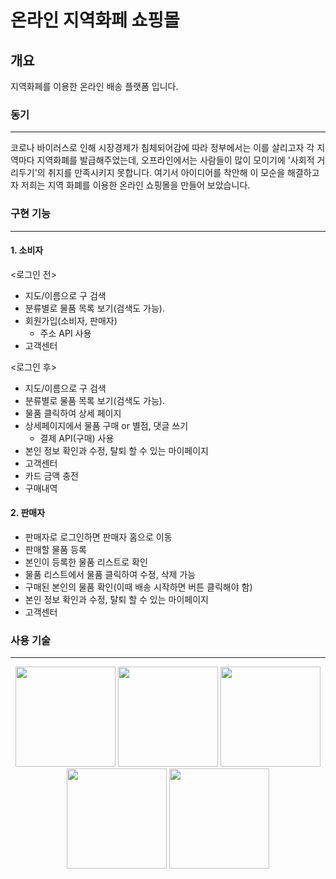 # 온라인 지역화페 쇼핑몰

## 개요
지역화페를 이용한 온라인 배송 플랫폼 입니다.

### 동기
-----------------------------------------------------------------------------
코로나 바이러스로 인해 시장경제가 침체되어감에 따라 정부에서는 이를 살리고자 각 지역마다 지역화폐를 발급해주었는데, 
오프라인에서는 사람들이 많이 모이기에 '사회적 거리두기'의 취지를 만족시키지 못합니다. 여기서 아이디어를 착안해
이 모순을 해결하고자 저희는 지역 화폐를 이용한 온라인 쇼핑몰을 만들어 보았습니다.

### 구현 기능
----------------------------------------------------------------------
#### 1. 소비자 <br>
<로그인 전>
 - 지도/이름으로 구 검색
 - 분류별로 물품 목록 보기(검색도 가능).
 - 회원가입(소비자, 판매자)
    - 주소 API 사용
 - 고객센터
 
<로그인 후>
 - 지도/이름으로 구 검색
 - 분류별로 물품 목록 보기(검색도 가능).
 - 물품 클릭하여 상세 페이지
 - 상세페이지에서 물품 구매 or 별점, 댓글 쓰기
    - 결제 API(구매) 사용
 - 본인 정보 확인과 수정, 탈퇴 할 수 있는 마이페이지
 - 고객센터
 - 카드 금액 충전
 - 구매내역
 
#### 2. 판매자
 - 판매자로 로그인하면 판매자 홈으로 이동
 - 판매할 물품 등록
 - 본인이 등록한 물품 리스트로 확인
 - 물품 리스트에서 물품 클릭하여 수정, 삭제 가능
 - 구매된 본인의 물품 확인(이때 배송 시작하면 버튼 클릭해야 함)
 - 본인 정보 확인과 수정, 탈퇴 할 수 있는 마이페이지
 - 고객센터
 
 ### 사용 기술
-------------------------------------------------------------------------
 <div align="center">
<img width="160" src = "https://user-images.githubusercontent.com/60992445/84227452-7300f580-ab1f-11ea-90c2-80dde33ed975.png">
<img width="160" src = "https://user-images.githubusercontent.com/60992445/83321165-a2df0c00-a288-11ea-8219-d906b31c00a3.jpg">
<img width="160" src = "https://user-images.githubusercontent.com/60992445/83321181-c43ff800-a288-11ea-9235-391c6ff715dc.png">
<img width="160" src = "https://user-images.githubusercontent.com/60992445/83321186-ca35d900-a288-11ea-9e8c-9a3422344f9f.png">
<img width="160" src = "https://user-images.githubusercontent.com/60992445/84227339-1bfb2080-ab1f-11ea-90e8-ab0d41e2c3eb.png">
</div>

